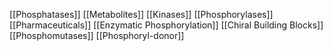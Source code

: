 [[Phosphatases]]
[[Metabolites]]
[[Kinases]]
[[Phosphorylases]]
[[Pharmaceuticals]]
[[Enzymatic Phosphorylation]]
[[Chiral Building Blocks]]
[[Phosphomutases]]
[[Phosphoryl-donor]]
